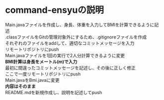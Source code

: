 # command-ensyuの説明


Main.javaファイルを作成し、身長、体重を入力してBMIを計算できるように記述  
.classファイルをGitの管理対象外にするため、.gitignoreファイルを作成  
それぞれのファイルをaddして、適切なコミットメッセージを入力  
リモートリポジトリにpush  
Main.javaファイルを1回の実行で2人分計算できるように変更  
**BMI計算は身長をメートル(m)で入力**  
最初に間違ったコミットメッセージを記述し、その後に正しく修正  
ここで一度リモートリポジトリにpush  
Main.javaをBmi.javaに変更  
**内容はそのまま**  
README.mdを新規作成し、説明を記述してpush  


